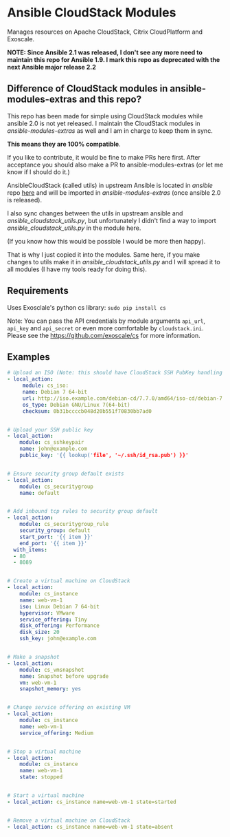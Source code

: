 Ansible CloudStack Modules
==========================

Manages resources on Apache CloudStack, Citrix CloudPlatform and Exoscale.

**NOTE: Since Ansible 2.1 was released, I don't see any more need to maintain this repo for Ansible 1.9. I mark this repo as deprecated with the next Ansible major release 2.2**


Difference of CloudStack modules in ansible-modules-extras and this repo?
--------------------------------------------------------------------------
This repo has been made for simple using CloudStack modules while ansible 2.0 is not yet released. 
I maintain the CloudStack modules in *ansible-modules-extras* as well and I am in charge to keep them in sync.

**This means they are 100% compatible**.

If you like to contribute, it would be fine to make PRs here first. After acceptance you should also make a PR to ansible-modules-extras (or let me know if I should do it.)

AnsibleCloudStack (called utils) in upstream Ansible is located in *ansible* repo [here](https://github.com/ansible/ansible/blob/devel/lib/ansible/module_utils/cloudstack.py) and will be imported in *ansible-modules-extras* (once ansible 2.0 is released). 

I also sync changes between the utils in upstream ansible and *ansible_cloudstack_utils.py*, but unfortunately I didn't find a way to import *ansible_cloudstack_utils.py* in the module here. 

(If you know how this would be possible I would be more then happy). 

That is why I just copied it into the modules. Same here, if you make changes to utils make it in *ansible_cloudstack_utils.py* and I will spread it to all modules (I have my tools ready for doing this).


Requirements
------------
Uses Exosclale's python cs library: `sudo pip install cs`

Note: You can pass the API credentials by module arguments `api_url`, `api_key` and `api_secret` or even more comfortable by `cloudstack.ini`. Please see the https://github.com/exoscale/cs for more information.


Examples
--------

~~~yaml
# Upload an ISO (Note: this should have CloudStack SSH PubKey handling installed):
- local_action:
     module: cs_iso:
     name: Debian 7 64-bit
     url: http://iso.example.com/debian-cd/7.7.0/amd64/iso-cd/debian-7.7.0-amd64-netinst.iso
     os_type: Debian GNU/Linux 7(64-bit)
     checksum: 0b31bccccb048d20b551f70830bb7ad0


# Upload your SSH public key
- local_action:
    module: cs_sshkeypair
    name: john@example.com
    public_key: '{{ lookup('file', '~/.ssh/id_rsa.pub') }}'


# Ensure security group default exists
- local_action: 
    module: cs_securitygroup
    name: default


# Add inbound tcp rules to security group default
- local_action: 
    module: cs_securitygroup_rule
    security_group: default
    start_port: '{{ item }}'
    end_port: '{{ item }}'
  with_items:
  - 80
  - 8089


# Create a virtual machine on CloudStack
- local_action:
    module: cs_instance
    name: web-vm-1
    iso: Linux Debian 7 64-bit
    hypervisor: VMware
    service_offering: Tiny
    disk_offering: Performance
    disk_size: 20
    ssh_key: john@example.com


# Make a snapshot
- local_action:
    module: cs_vmsnapshot
    name: Snapshot before upgrade
    vm: web-vm-1
    snapshot_memory: yes


# Change service offering on existing VM
- local_action:
    module: cs_instance
    name: web-vm-1
    service_offering: Medium


# Stop a virtual machine
- local_action:
    module: cs_instance
    name: web-vm-1
    state: stopped


# Start a virtual machine
- local_action: cs_instance name=web-vm-1 state=started


# Remove a virtual machine on CloudStack
- local_action: cs_instance name=web-vm-1 state=absent
~~~
